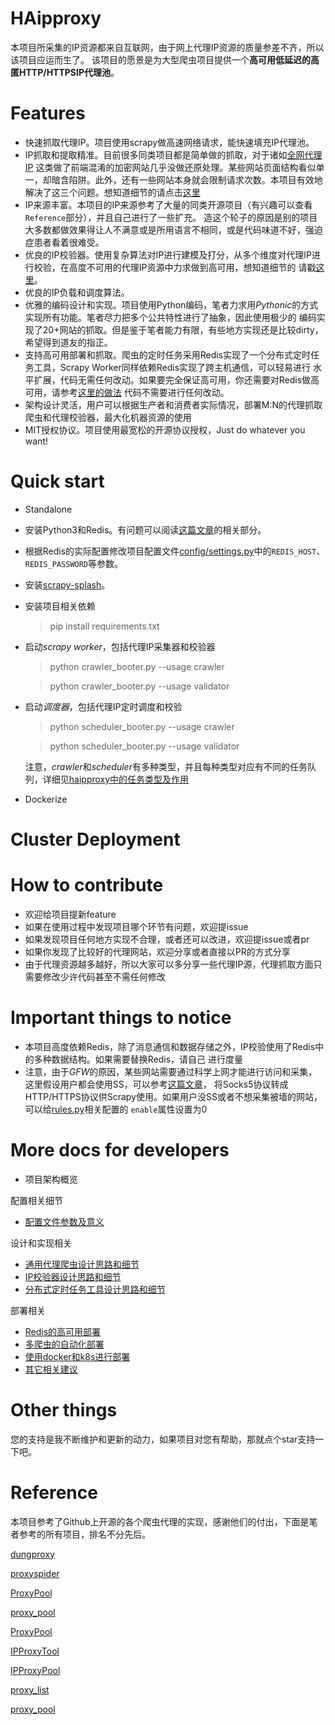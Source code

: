 # HAipproxy
本项目所采集的IP资源都来自互联网，由于网上代理IP资源的质量参差不齐，所以该项目应运而生了。
该项目的愿景是为大型爬虫项目提供一个**高可用低延迟的高匿HTTP/HTTPSIP代理池**。

# Features
- 快速抓取代理IP。项目使用scrapy做高速网络请求，能快速填充IP代理池。
- IP抓取和提取精准。目前很多同类项目都是简单做的抓取，对于诸如[全网代理IP](http://www.goubanjia.com/)
这类做了前端混淆的加密网站几乎没做还原处理。某些网站页面结构看似单一，却暗含陷阱。此外，还有一些网站本身就会限制请求次数。本项目有效地
解决了这三个问题。想知道细节的请点击[这里]()
- IP来源丰富。本项目的IP来源参考了大量的同类开源项目（有兴趣可以查看`Reference`部分），并且自己进行了一些扩充。
造这个轮子的原因是别的项目大多数都做效果得让人不满意或是所用语言不相同，或是代码味道不好，强迫症患者看着很难受。
- 优良的IP校验器。使用复杂算法对IP进行建模及打分，从多个维度对代理IP进行校验，在高度不可用的代理IP资源中力求做到高可用，想知道细节的
请戳[这里]()。
- 优良的IP负载和调度算法。
- 优雅的编码设计和实现。项目使用Python编码，笔者力求用*Pythonic*的方式实现所有功能。笔者尽力把多个公共特性进行了抽象，因此使用极少的
编码实现了20+网站的抓取。但是鉴于笔者能力有限，有些地方实现还是比较dirty，希望得到道友的指正。
- 支持高可用部署和抓取。爬虫的定时任务采用Redis实现了一个分布式定时任务工具，Scrapy Worker同样依赖Redis实现了跨主机通信，可以轻易进行
水平扩展，代码无需任何改动。如果要完全保证高可用，你还需要对Redis做高可用，请参考[这里的做法]()
代码不需要进行任何改动。
- 架构设计灵活，用户可以根据生产者和消费者实际情况，部署M:N的代理抓取爬虫和代理校验器，最大化机器资源的使用
- MIT授权协议。项目使用最宽松的开源协议授权，Just do whatever you want!

# Quick start
- Standalone
 - 安装Python3和Redis。有问题可以阅读[这篇文章](https://github.com/SpiderClub/weibospider/wiki/%E5%88%86%E5%B8%83%E5%BC%8F%E7%88%AC%E8%99%AB%E7%8E%AF%E5%A2%83%E9%85%8D%E7%BD%AE)的相关部分。
 - 根据Redis的实际配置修改项目配置文件[config/settings.py](.config/settings.py)中的`REDIS_HOST`、`REDIS_PASSWORD`等参数。
 - 安装[scrapy-splash](https://github.com/scrapy-plugins/scrapy-splash)。
 - 安装项目相关依赖
   > pip install requirements.txt
 - 启动*scrapy worker*，包括代理IP采集器和校验器
   > python crawler_booter.py --usage crawler

   > python crawler_booter.py --usage validator
 - 启动*调度器*，包括代理IP定时调度和校验
   > python scheduler_booter.py --usage crawler

   > python scheduler_booter.py --usage validator


   注意，*crawler*和*scheduler*有多种类型，并且每种类型对应有不同的任务队列，详细见[haipproxy中的任务类型及作用]()
- Dockerize

# Cluster Deployment


# How to contribute
- 欢迎给项目提新feature
- 如果在使用过程中发现项目哪个环节有问题，欢迎提issue
- 如果发现项目任何地方实现不合理，或者还可以改进，欢迎提issue或者pr
- 如果你发现了比较好的代理网站，欢迎分享或者直接以PR的方式分享
- 由于代理资源越多越好，所以大家可以多分享一些代理IP源，代理抓取方面只需要修改少许代码甚至不需任何修改



# Important things to notice
- 本项目高度依赖Redis，除了消息通信和数据存储之外，IP校验使用了Redis中的多种数据结构。如果需要替换Redis，请自己
进行度量
- 注意，由于*GFW*的原因，某些网站需要通过科学上网才能进行访问和采集，这里假设用户都会使用SS，可以参考[这篇文章]()，
将Socks5协议转成HTTP/HTTPS协议供Scrapy使用。如果用户没SS或者不想采集被墙的网站，可以给[rules.py]()相关配置的
`enable`属性设置为0

# More docs for developers
- 项目架构概览

配置相关细节
- [配置文件参数及意义]()

设计和实现相关
- [通用代理爬虫设计思路和细节]()
- [IP校验器设计思路和细节]()
- [分布式定时任务工具设计思路和细节]()

部署相关
- [Redis的高可用部署]()
- [多爬虫的自动化部署]()
- [使用docker和k8s进行部署]()
- [其它相关建议]()


# Other things
您的支持是我不断维护和更新的动力，如果项目对您有帮助，那就点个star支持一下吧。


# Reference
本项目参考了Github上开源的各个爬虫代理的实现，感谢他们的付出，下面是笔者参考的所有项目，排名不分先后。

[dungproxy](https://github.com/virjar/dungproxy)

[proxyspider](https://github.com/zhangchenchen/proxyspider)

[ProxyPool](https://github.com/henson/ProxyPool)

[proxy_pool](https://github.com/jhao104/proxy_pool)

[ProxyPool](https://github.com/WiseDoge/ProxyPool)

[IPProxyTool](https://github.com/awolfly9/IPProxyTool)

[IPProxyPool](https://github.com/qiyeboy/IPProxyPool)

[proxy_list](https://github.com/gavin66/proxy_list)

[proxy_pool](https://github.com/lujqme/proxy_pool)

